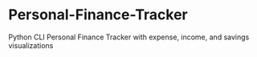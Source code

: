 # Personal-Finance-Tracker
Python CLI Personal Finance Tracker with expense, income, and savings visualizations
